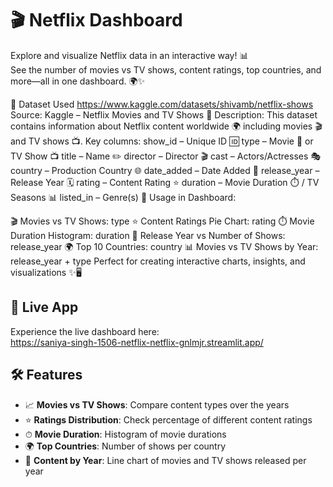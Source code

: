 # 🎬 Netflix Dashboard

Explore and visualize Netflix data in an interactive way! 📊  
See the number of movies vs TV shows, content ratings, top countries, and more—all in one dashboard. 🌍✨


📂 Dataset Used 
https://www.kaggle.com/datasets/shivamb/netflix-shows
Source: Kaggle – Netflix Movies and TV Shows
 🎯
Description:
This dataset contains information about Netflix content worldwide 🌍 including movies 🎬 and TV shows 📺. Key columns:
show_id – Unique ID 🆔
type – Movie 🎥 or TV Show 📺
title – Name ✏️
director – Director 🎬
cast – Actors/Actresses 🎭
country – Production Country 🌐
date_added – Date Added 📅
release_year – Release Year 🗓️
rating – Content Rating ⭐
duration – Movie Duration ⏱️ / TV Seasons 📊
listed_in – Genre(s) 🎨
Usage in Dashboard:

🎬 Movies vs TV Shows: type
⭐ Content Ratings Pie Chart: rating
⏱️ Movie Duration Histogram: duration
📅 Release Year vs Number of Shows: release_year
🌍 Top 10 Countries: country
📊 Movies vs TV Shows by Year: release_year + type
Perfect for creating interactive charts, insights, and visualizations ✨🖥️


## 🔗 Live App

Experience the live dashboard here:  
https://saniya-singh-1506-netflix-netflix-gnlmjr.streamlit.app/
## 🛠 Features

- 📈 **Movies vs TV Shows**: Compare content types over the years  
- ⭐ **Ratings Distribution**: Check percentage of different content ratings  
- ⏱ **Movie Duration**: Histogram of movie durations  
- 🌍 **Top Countries**: Number of shows per country  
- 📅 **Content by Year**: Line chart of movies and TV shows released per year  


